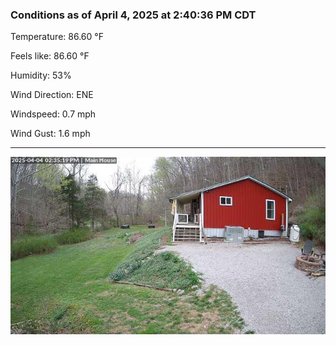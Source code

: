 ### Conditions as of April 4, 2025 at 2:40:36 PM CDT 

Temperature: 86.60 &deg;F

Feels like: 86.60 &deg;F

Humidity: 53%

Wind Direction: ENE

Windspeed: 0.7 mph

Wind Gust: 1.6 mph

---

<img src="./images/latest.jpeg"/>

